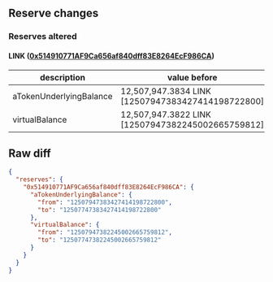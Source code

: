 ## Reserve changes

### Reserves altered

#### LINK ([0x514910771AF9Ca656af840dff83E8264EcF986CA](https://etherscan.io/address/0x514910771AF9Ca656af840dff83E8264EcF986CA))

| description | value before | value after |
| --- | --- | --- |
| aTokenUnderlyingBalance | 12,507,947.3834 LINK [12507947383427414198722800] | 12,507,747.3834 LINK [12507747383427414198722800] |
| virtualBalance | 12,507,947.3822 LINK [12507947382245002665759812] | 12,507,747.3822 LINK [12507747382245002665759812] |


## Raw diff

```json
{
  "reserves": {
    "0x514910771AF9Ca656af840dff83E8264EcF986CA": {
      "aTokenUnderlyingBalance": {
        "from": "12507947383427414198722800",
        "to": "12507747383427414198722800"
      },
      "virtualBalance": {
        "from": "12507947382245002665759812",
        "to": "12507747382245002665759812"
      }
    }
  }
}
```